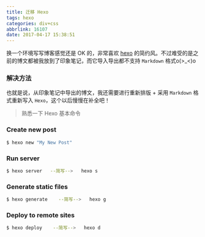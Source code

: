 ```yaml
---
title: 迁移 Hexo
tags: hexo
categories: div+css
abbrlink: 16107
date: 2017-04-17 15:38:51
---
```

换一个环境写写博客感觉还是 OK 的，非常喜欢 [hexo](<https://hexo.io/>) 的简约风。不过难受的是之前的博文都被我放到了印象笔记，而它导入导出都不支持 `Markdown` 格式o(>_<)o 

<!-- more -->

###  解决方法

也就是说，从印象笔记中导出的博文，我还需要进行重新排版 + 采用 `Markdown` 格式重新写入 `Hexo`，这个以后慢慢在补全吧！

> 熟悉一下 Hexo 基本命令

### Create new post

``` bash
$ hexo new "My New Post"
```

### Run server

``` bash
$ hexo server   --简写-->   hexo s    
```

### Generate static files

``` bash
$ hexo generate    --简写-->   hexo g
```

### Deploy to remote sites

``` bash
$ hexo deploy    --简写-->   hexo d
```


